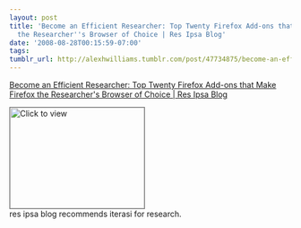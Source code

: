 ```yaml
---
layout: post
title: 'Become an Efficient Researcher: Top Twenty Firefox Add-ons that Make Firefox
  the Researcher''s Browser of Choice | Res Ipsa Blog'
date: '2008-08-28T00:15:59-07:00'
tags: 
tumblr_url: http://alexhwilliams.tumblr.com/post/47734875/become-an-efficient-researcher-top-twenty-firefox
---
```

<a href="https://www.iterasi.net/OpenViewer.aspx?sqrlitid=AZOgi8x0Tk6intjI3LTkAQ">Become an Efficient Researcher: Top Twenty Firefox Add-ons that Make Firefox the Researcher's Browser of Choice | Res Ipsa Blog</a><br/><p><a href="https://www.iterasi.net/OpenViewer.aspx?sqrlitid=AZOgi8x0Tk6intjI3LTkAQ" target="_blank"> <img src="http://AssetHost01a.iterasi.net/ec2eb670e447/94d5ad32ba6b/ff6f9e86baa1/13e66bdec69f/b5061f80-feb0-4cff-8a9d-cfaf898c5162/thumbnail.jpg???20080828071543???M1L4cLPXNpfRNNw1/o/oHawms+mi2lEJegVi88vjW2WOCW17wGoFwsv4Tx9lMnzLkqU3S+yegDKLWZFtUFFP26zIoK5vqL5nfjhMoKD6m38Nj9N/Gh/c07U17Fai+zqjuB5qZ002utfUIM3My2R0BAMcSo0aYN3PGqS1D3x95ko=" width="240" height="180" style="border:solid 1px #666" alt="Click to view"/></a>
<br/>res ipsa blog recommends iterasi for research.</p>
